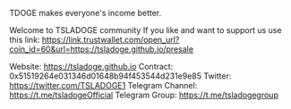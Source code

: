 TDOGE makes everyone's income better.


Welcome to TSLADOGE community
If you like and want to support us use this link: https://link.trustwallet.com/open_url?coin_id=60&url=https://tsladoge.github.io/presale

Website: https://tsladoge.github.io
Contract: 0x51519264e031346d01648b94f453544d231e9e85
Twitter: https://twitter.com/TSLADOGE1
Telegram Channel: https://t.me/tsladogeOfficial
Telegram Group: https://t.me/tsladogegroup
